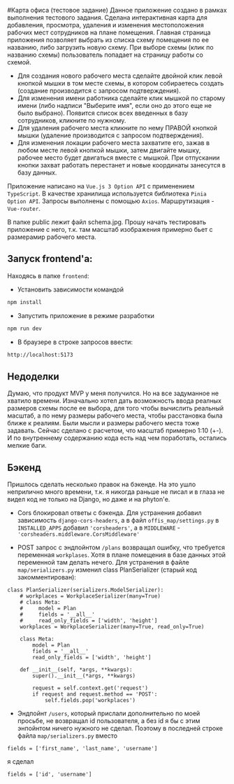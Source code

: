 #Карта офиса (тестовое задание)
Данное приложение создано в рамках выполнения тестового задания. Сделана интерактивная карта для добавления, просмотра, удаления и изменения местоположения рабочих мест сотрудников на плане помещения.
Главная страница приложения позволяет выбрать из списка схему помещения по ее названию, либо загрузить новую схему.
При выборе схемы (клик по названию схемы) пользователь попадает на страницу работы со схемой.

- Для создания нового рабочего места сделайте двойной клик левой кнопкой мышки в том месте схемы, в котором собираетесь создать (создание производится с запросом подтверждения).
- Для изменения имени работника сделайте клик мышкой по старому имени (либо надписи "Выберите имя", если оно до этого еще не было выбрано). Появится список всех введенных в базу сотрудников, кликните по нужному.
- Для удаления рабочего места кликните по нему ПРАВОЙ кнопкой мышки (удаление производится с запросом подтверждения).
- Для изменения локации рабочего места захватите его, зажав в любом месте левой кнопкой мышки, затем двигайте мышку, рабочее место будет двигаться вместе с мышкой. При отпускании кнопки захват работать перестанет и новые координаты занесутся в базу данных.

Приложение написано на `Vue.js 3 Option API` c применением `TypeScript`. В качестве хранилища используется библиотека `Pinia Option API`. Запросы выполнены с помощью `Axios`. Маршрутизация - `Vue-router`.

В папке public лежит файл schema.jpg. Прошу начать тестировать приложение с него, т.к. там масштаб изображения примерно бьет с размерамир рабочего места.

## Запуск frontend'а:

Находясь в папке `frontend`:

- Установить зависимости командой

```bash
npm install
```

- Запустить приложение в режиме разработки

```bash
npm run dev
```

- В браузере в строке запросов ввести:

```bash
http://localhost:5173
```

## Недоделки

Думаю, что продукт MVP у меня получился. Но на все задуманное не хватило времени. Изначально хотел дать возможность ввода реалных размеров схемы после ее выбора, для того чтобы вычислить реальный масштаб, а по нему размеры рабочего места, чтобы расстановка была ближе к реалиям. Были мысли и размеры рабочего места тоже задавать. Сейчас сделано с расчетом, что масштаб примерно 1:10 (+-). И по внутреннему содержанию кода есть над чем поработать, остались мелкие баги.

## Бэкенд

Пришлось сделать несколько правок на бэкенде. На это ушло неприлично много времени, т.к. я никогда раньше не писал и в глаза не видел код не только на Django, но даже и на phyton'е.

- Cors блокировал ответы с бэкенда. Для устранения добавил зависимость `django-cors-headers`, а в файл `offis_map/settings.py` в `INSTALLED_APPS` добавил `'corsheaders'`, а в `MIDDLEWARE` - `'corsheaders.middleware.CorsMiddleware'`

- POST запрос с эндпойнтом `/plans` возвращал ошибку, что требуется переменная `workplases`. Хотя в плане помещения в базе данных этой переменной там делать нечего. Для устранения в файле `map/serializers.py` изменил class PlanSerializer (старый код закомментирован):

```
class PlanSerializer(serializers.ModelSerializer):
    # workplaces = WorkplaceSerializer(many=True)
    # class Meta:
    #     model = Plan
    #     fields = '__all__'
    #     read_only_fields = ['width', 'height']
    workplaces = WorkplaceSerializer(many=True, read_only=True)

    class Meta:
        model = Plan
        fields = '__all__'
        read_only_fields = ['width', 'height']

    def __init__(self, *args, **kwargs):
        super().__init__(*args, **kwargs)

        request = self.context.get('request')
        if request and request.method == 'POST':
            self.fields.pop('workplaces')
```

- Эндпойнт `/users`, который прислали дополнительно по моей просьбе, не возвращал id пользователя, а без id я бы с этим энпойнтом ничего нужного не сделал. Поэтому в последней строке файла `map/serializers.py` вместо

```
fields = ['first_name', 'last_name', 'username']
```

я сделал

```
fields = ['id', 'username']
```
